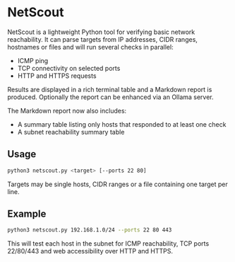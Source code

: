 # NetScout

NetScout is a lightweight Python tool for verifying basic network reachability. It can parse targets from IP addresses, CIDR ranges, hostnames or files and will run several checks in parallel:

* ICMP ping
* TCP connectivity on selected ports
* HTTP and HTTPS requests

Results are displayed in a rich terminal table and a Markdown report is produced. Optionally the report can be enhanced via an Ollama server.

The Markdown report now also includes:

* A summary table listing only hosts that responded to at least one check
* A subnet reachability summary table

## Usage

```bash
python3 netscout.py <target> [--ports 22 80]
```

Targets may be single hosts, CIDR ranges or a file containing one target per line.

## Example

```bash
python3 netscout.py 192.168.1.0/24 --ports 22 80 443
```

This will test each host in the subnet for ICMP reachability, TCP ports 22/80/443 and web accessibility over HTTP and HTTPS.

